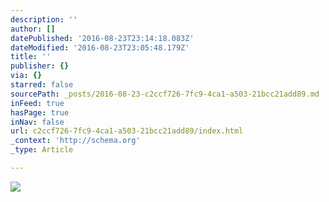 ```yaml
---
description: ''
author: []
datePublished: '2016-08-23T23:14:18.083Z'
dateModified: '2016-08-23T23:05:48.179Z'
title: ''
publisher: {}
via: {}
starred: false
sourcePath: _posts/2016-08-23-c2ccf726-7fc9-4ca1-a503-21bcc21add89.md
inFeed: true
hasPage: true
inNav: false
url: c2ccf726-7fc9-4ca1-a503-21bcc21add89/index.html
_context: 'http://schema.org'
_type: Article

---
```

![](https://the-grid-user-content.s3-us-west-2.amazonaws.com/77729b5a-0a7f-4c62-844b-ba0fb04a4af5.jpg)